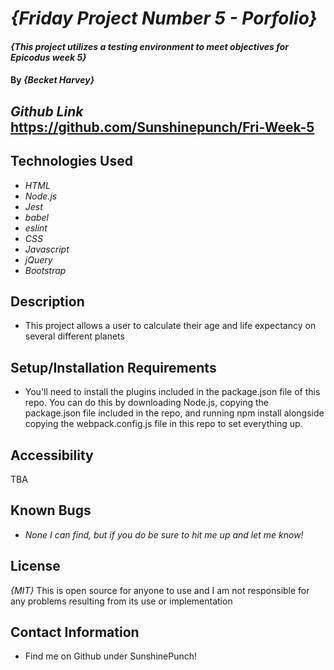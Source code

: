 # _{Friday Project Number 5 - Porfolio}_

#### _{This project utilizes a testing environment to meet objectives for Epicodus week 5}_

#### By _{Becket Harvey}_

## _Github Link_ https://github.com/Sunshinepunch/Fri-Week-5

## Technologies Used

* _HTML_
* _Node.js_
* _Jest_
* _babel_
* _eslint_
* _CSS_
* _Javascript_
* _jQuery_
* _Bootstrap_


## Description
* This project allows a user to calculate their age and life expectancy on several different planets

## Setup/Installation Requirements
* You'll need to install the plugins included in the package.json file of this repo. You can do this by downloading Node.js, copying the package.json file included in the repo, and running npm install alongside copying the webpack.config.js file in this repo to set everything up. 

## Accessibility
TBA

## Known Bugs
* _None I can find, but if you do be sure to hit me up and let me know!_

## License
_{MIT}_ This is open source for anyone to use and I am not responsible for any problems resulting from its use or implementation

## Contact Information
* Find me on Github under SunshinePunch!
